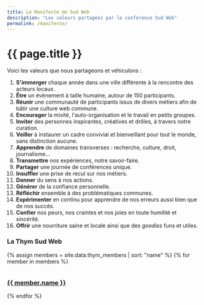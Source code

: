 ```yaml
---
title: Le Manifeste de Sud Web
description: "Les valeurs partagées par la conférence Sud Web"
permalink: /manifeste/
---
```


<div class="thanks-banner"></div>

<div class="wrapper" markdown="1">

# {{ page.title }}

Voici les valeurs que nous partageons et véhiculons :

1. **S'immerger** chaque année dans une ville différente à la rencontre des acteurs locaux.
2. **Être** un évènement à taille humaine, autour de 150 participants.
3. **Réunir** une communauté de participants issus de divers métiers afin de bâtir une culture web commune.
4. **Encourager** la mixité, l'auto-organisation et le travail en petits groupes.
5. **Inviter** des personnes inspirantes, créatives et drôles, à travers notre curation.
6. **Veiller** à instaurer un cadre convivial et bienveillant pour tout le monde, sans distinction aucune.
7. **Apprendre** de domaines transverses : recherche, culture, droit, journalisme…
8. **Transmettre** nos expériences, notre savoir-faire.
9. **Partager** une journée de conférences unique.
10. **Insuffler** une prise de recul sur nos métiers.
11. **Donner** du sens à nos actions.
12. **Générer** de la confiance personnelle.
13. **Réfléchir** ensemble à des problématiques communes.
14. **Expérimenter** en continu pour apprendre de nos erreurs aussi bien que de nos succès.
15. **Confier** nos peurs, nos craintes et nos joies en toute humilité et sincérité.
16. **Offrir** une nourriture saine et locale ainsi que des <i lang="en">goodies</i> funs et utiles.


### La Thym Sud Web

<div class="grid-4 text-center">
  {% assign members = site.data.thym_members | sort: "name" %}
  {% for member in members %}
  <section class="attendee">
    <figure class="attendee-avatar"><img src="https://twitter.com/{{ member.twitter }}/profile_image?size=bigger" alt="">
    </figure>
    <h3 class="attendee-name"><a href="https://twitter.com/{{ member.twitter }}">{{ member.name }}</a></h3>
  </section>
  {% endfor %}
</div>

</div>
